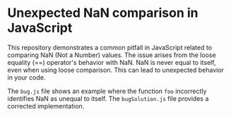# Unexpected NaN comparison in JavaScript

This repository demonstrates a common pitfall in JavaScript related to comparing NaN (Not a Number) values.  The issue arises from the loose equality (==) operator's behavior with NaN.  NaN is never equal to itself, even when using loose comparison. This can lead to unexpected behavior in your code. 

The `bug.js` file shows an example where the function `foo` incorrectly identifies NaN as unequal to itself. The `bugSolution.js` file provides a corrected implementation.